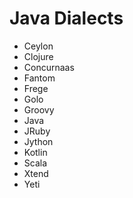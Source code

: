 # Java Dialects

- Ceylon
- Clojure
- Concurnaas
- Fantom
- Frege
- Golo
- Groovy
- Java
- JRuby
- Jython
- Kotlin
- Scala
- Xtend
- Yeti
